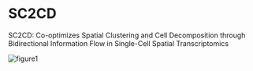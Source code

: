 # SC2CD
SC2CD: Co-optimizes Spatial Clustering and Cell Decomposition through Bidirectional Information Flow in Single-Cell Spatial Transcriptomics

![figure1](https://github.com/user-attachments/assets/2d9ae649-d3d4-42de-921c-db68ab79c64a)
